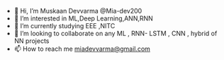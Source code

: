 - 👋 Hi, I’m Muskaan Devvarma @Mia-dev200
- 👀 I’m interested in ML,Deep Learning,ANN,RNN
- 🌱 I’m currently studying EEE ,NITC 
- 💞️ I’m looking to collaborate on any ML , RNN- LSTM , CNN , hybrid of NN projects 
- 📫 How to reach me miadevvarma@gmail.com

<!---
Mia-dev200/Mia-dev200 is a ✨ special ✨ repository because its `README.md` (this file) appears on your GitHub profile.
You can click the Preview link to take a look at your changes.
--->
